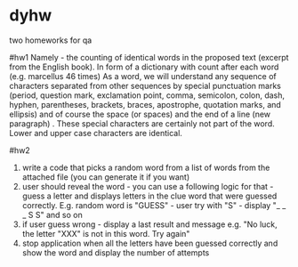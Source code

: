 # dyhw
two homeworks for qa

#hw1
Namely - the counting of identical words in the proposed text (excerpt from the English book). In form of a dictionary with count after each word (e.g. marcellus 46 times)
As a word, we will understand any sequence of characters separated from other sequences by special punctuation marks (period, question mark, exclamation point, comma, semicolon, colon, dash, hyphen, parentheses, brackets, braces, apostrophe, quotation marks, and ellipsis) and of course the space (or spaces) and the end of a line (new paragraph) . 
These special characters are certainly not part of the word. Lower and upper case characters are identical.

#hw2
1.	write a code that picks a random word from a list of words from the attached file (you can generate it if you want)
2.	user should reveal the word - you can use a following logic for that - guess a letter and displays letters in the clue word that were guessed correctly. E.g. random word is "GUESS" - user try with "S" - display "_ _ _ S S" and so on
3.	if user guess wrong - display a last result and message e.g. "No luck, the letter "XXX" is not in this word. Try again"
4.	stop application when all the letters have been guessed correctly and show the word and display the number of attempts

